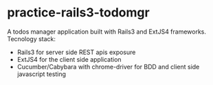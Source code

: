 practice-rails3-todomgr
=======================

A todos manager application built with Rails3 and ExtJS4 frameworks.
Tecnology stack:

* Rails3 for server side REST apis exposure
* ExtJS4 for the client side application
* Cucumber/Cabybara with chrome-driver for BDD and client side javascript testing
